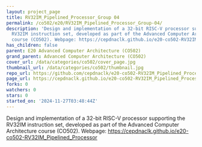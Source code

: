 ```yaml
---
layout: project_page
title: RV32IM_Pipelined_Processor_Group 04
permalink: /co502/e20/RV32IM_Pipelined_Processor_Group-04/
description: 'Design and implementation of a 32-bit RISC-V processor supporting the
  RV32IM instruction set, developed as part of the Advanced Computer Architecture
  course (CO502). Webpage: https://cepdnaclk.github.io/e20-co502-RV32IM_Pipelined_Processor'
has_children: false
parent: E20 Advanced Computer Architecture (CO502)
grand_parent: Advanced Computer Architecture (CO502)
cover_url: /data/categories/co502/cover_page.jpg
thumbnail_url: /data/categories/co502/thumbnail.jpg
repo_url: https://github.com/cepdnaclk/e20-co502-RV32IM_Pipelined_Processor_Group-04
page_url: https://cepdnaclk.github.io/e20-co502-RV32IM_Pipelined_Processor_Group-04
forks: 0
watchers: 0
stars: 0
started_on: '2024-11-27T03:48:44Z'
---
```


Design and implementation of a 32-bit RISC-V processor supporting the RV32IM instruction set, developed as part of the Advanced Computer Architecture course (CO502). Webpage: https://cepdnaclk.github.io/e20-co502-RV32IM_Pipelined_Processor
